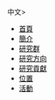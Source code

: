 
<!DOCTYPE HTML>
<!-- Website Template by freewebsitetemplates.com -->
<html>
<head>
	<meta charset="UTF-8">
	<title>首頁 - 前瞻元件與技術實驗室</title>
	<link rel="stylesheet" href="css/style.css" type="text/css">
</head>
<style>
p.news{line-height:20px;}
img.p{
	display:block;
	margin:auto;
}
a{color : black;}
a:hover {color: blue;}
.mySlides {
	position:relative;
	animation:animateleft 0.5s;
}@keyframes animateleft{from{left:-300px;opacity:0} to{left:0;opacity:1}}

</style>

<body>
	<div class='language'>中文>
	<div id="header">
		<a href="home.html/" class="logo"><img src="images/logo.png" alt=""></a>
		<ul>
			<li class="selected">
				<a href="home.html">首頁</a>
			</li>
			<li>
				<a href="about.html">簡介</a>
			</li>
			<li>
				<a href="member.html">研究群</a>
			</li>
			<li>
				<a href="direction.html">研究方向</a>
			</li>
			<li>
				<a href="research.html">研究貢獻</a>
			</li>
			<li>
				<a href="access.html">位置</a>
			</li>
			<li>
				<a href="active.html">活動</a>
	</li>
		</ul>
	</div>
	

		
	
					
				

